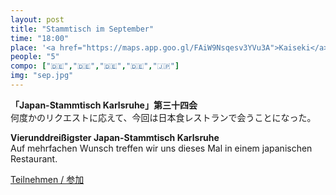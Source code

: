 ```yaml
---
layout: post
title: "Stammtisch im September"
time: "18:00"
place: '<a href="https://maps.app.goo.gl/FAiW9Nsqesv3YVu3A">Kaiseki</a>'
people: "5"
compo: ["🇩🇪","🇩🇪","🇩🇪","🇩🇪","🇯🇵"]
img: "sep.jpg"
---
```



**「Japan-Stammtisch Karlsruhe」第三十四会**  
何度かのリクエストに応えて、今回は日本食レストランで会うことになった。

**Vierunddreißigster Japan-Stammtisch Karlsruhe**  
Auf mehrfachen Wunsch treffen wir uns dieses Mal in einem japanischen Restaurant.

[Teilnehmen / 参加](https://nuudel.digitalcourage.de/vS2gHAsYZhc6CDsB)
